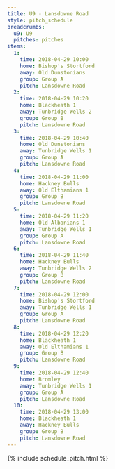 ```yaml
---
title: U9 - Lansdowne Road
style: pitch_schedule
breadcrumbs:
  u9: U9
  pitches: pitches
items:
  1:
    time: 2018-04-29 10:00
    home: Bishop's Stortford
    away: Old Dunstonians
    group: Group A
    pitch: Lansdowne Road
  2:
    time: 2018-04-29 10:20
    home: Blackheath 1
    away: Tunbridge Wells 2
    group: Group B
    pitch: Lansdowne Road
  3:
    time: 2018-04-29 10:40
    home: Old Dunstonians
    away: Tunbridge Wells 1
    group: Group A
    pitch: Lansdowne Road
  4:
    time: 2018-04-29 11:00
    home: Hackney Bulls
    away: Old Elthamians 1
    group: Group B
    pitch: Lansdowne Road
  5:
    time: 2018-04-29 11:20
    home: Old Albanians 1
    away: Tunbridge Wells 1
    group: Group A
    pitch: Lansdowne Road
  6:
    time: 2018-04-29 11:40
    home: Hackney Bulls
    away: Tunbridge Wells 2
    group: Group B
    pitch: Lansdowne Road
  7:
    time: 2018-04-29 12:00
    home: Bishop's Stortford
    away: Tunbridge Wells 1
    group: Group A
    pitch: Lansdowne Road
  8:
    time: 2018-04-29 12:20
    home: Blackheath 1
    away: Old Elthamians 1
    group: Group B
    pitch: Lansdowne Road
  9:
    time: 2018-04-29 12:40
    home: Bromley
    away: Tunbridge Wells 1
    group: Group A
    pitch: Lansdowne Road
  10:
    time: 2018-04-29 13:00
    home: Blackheath 1
    away: Hackney Bulls
    group: Group B
    pitch: Lansdowne Road
---
```


{% include schedule_pitch.html %}
